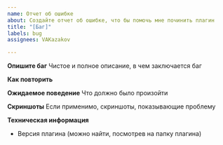 ```yaml
---
name: Отчет об ошибке
about: Создайте отчет об ошибке, что бы помочь мне починить плагин
title: "[Баг]"
labels: bug
assignees: VAKazakov

---
```


**Опишите баг**
Чистое и полное описание, в чем заключается баг

**Как повторить**

**Ожидаемое поведение**
Что должно было произойти

**Скриншоты**
Если применимо, скриншоты, показывающие проблему

**Техническая информация**
 - Версия плагина (можно найти, посмотрев на папку плагина)
